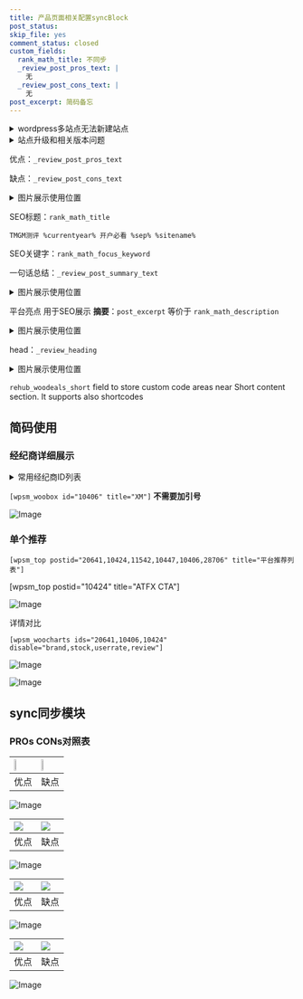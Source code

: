 ```yaml
---
title: 产品页面相关配置syncBlock
post_status: 
skip_file: yes
comment_status: closed
custom_fields:
  rank_math_title: 不同步
  _review_post_pros_text: |
    无
  _review_post_cons_text: |
    无
post_excerpt: 简码备忘
---
```

<details><summary>wordpress多站点无法新建站点</summary>

<li>和报错需要清理cookies一样的原因</li>
<li>wp-config.php里面<code>define( 'SUBDOMAIN_INSTALL', false );//子域名安装</code></li>
<li>新建子站点是用<code>define( 'SUBDOMAIN_INSTALL', true);//子域名安装</code> 完成以后，改成<code>false</code></li>
</details>

<details><summary>站点升级和相关版本问题</summary>

<p>wordpress：5.9.9
woocommerce：7.5.1
出现问题的地方：主题选项里面>><strong>Product layout >>compact style</strong></p>
<p>如何出现没有用过的字段 导致无法保存。先导出配置 然后进行修改，后面再次恢复即可。</p>
<p>出现部分字段无法显示时，需要返回默认布局后，对产品进行保存就好了。</p>
<p></p>
</details>

优点：`_review_post_pros_text`

缺点：`_review_post_cons_text`

<details><summary>图片展示使用位置</summary>

<img src="https://prod-files-secure.s3.us-west-2.amazonaws.com/39ed1227-6d7d-4570-be36-9ccd4a2c4241/f51d3d83-55d4-4bdf-9604-f37ec77ab556/Untitled.png?X-Amz-Algorithm=AWS4-HMAC-SHA256&X-Amz-Content-Sha256=UNSIGNED-PAYLOAD&X-Amz-Credential=ASIAZI2LB466VIJ33SC6%2F20250413%2Fus-west-2%2Fs3%2Faws4_request&X-Amz-Date=20250413T105520Z&X-Amz-Expires=3600&X-Amz-Security-Token=IQoJb3JpZ2luX2VjEHMaCXVzLXdlc3QtMiJGMEQCIAVVY98rPIC8kr3owiCo05FQ8qz9eNTskwtH9B1b%2FIJXAiB63JN7thEVfuvmBzrVWzAASIrCg8DjO7u4Sh3JaUqpuSqIBAjs%2F%2F%2F%2F%2F%2F%2F%2F%2F%2F8BEAAaDDYzNzQyMzE4MzgwNSIMVnwYeIkoOeXKLYAHKtwDnYaPWCHo6Ts6mAUHXekc3jkyatrk4EeHMwdv75gUGZRgJaQXiocw0roU02a7wRJ%2BAy%2B0GdDZ2n0itxMbc3mzwIjvTqZlx%2Bl2B8IPbCDsRkaDt5F%2BtI%2Fdgz9lfO7fS65WSi272RB4gTyExSNbx5wdobuJX9u3nwXk8Z9cyn%2FYyTfoaOn69rgO%2B%2FlSfBSBpN%2FxJc2%2BKYv8cy8iB0PuDzU9QuL7LAyQ24p6hvOwaArGMQVnEQBg3zJOWoGtWwAyvnWYU60zDwWT84f%2FsYaD8cJKcbMdRfG1j3ifZz6nWPewhybi0kuD5%2BNB2kxRywNgRZTBzVWWXn%2BD4QpreS8eCyNtLxWUdMr4aEySmCXnfGF6%2FtAR%2BFMQuYx1lKnqXuwCEgAHMyU9DA0Bsl30RYi3Xge5bCD2syt5LrA0CIi6QDb18dlf2h9%2Fw%2BF%2FzqM6xlmkYdsHCzyW%2FoOtSIHLqe1RuSnbwMZ8u4YT6TOgkonpCFK2ODAWFeiG7MQWCxU3slYWqtexEGxsOBNSELZah3I1CocaJ2qdq0tfciltA5UJHlMZgmbQWPaqevghaxbRkDqIbFJQuPtJ7qTsyu6f0IkRtoUcIzfHwqED2zkI5Hv9GQeNYkgw7F4ev2VIPKPaSIMwnaLuvwY6pgFO%2BJnlVmna4uL%2BxDvXAvafu1AY6CCWBWbemkHtK1%2BSpkaegsKgPk7zDEeV9fj6AeTf6Z7uhzRwr2RoeuXYRASXaBChsr6EB%2B3U2xafcWK%2Bcgml%2Fan%2BbNR5AiFQMLCqxe3V%2FI1EQUX2HSwzlgDlJR8vfoQv86bLkmlYM8BCuCMkAtUxjdM2bdhETJqu76jhmtywWF9A0BBD%2BdXjf6PHN8a616eDiIUr&X-Amz-Signature=1786413eadc9d3ca24cf401e1c95880326ea46b2cdb49a9988d2b1d8bacde8f1&X-Amz-SignedHeaders=host&x-id=GetObject" alt="Image">
</details>

SEO标题：`rank_math_title`

`TMGM测评 %currentyear% 开户必看 %sep% %sitename%`

SEO关键字：`rank_math_focus_keyword`

一句话总结：`_review_post_summary_text`

<details><summary>图片展示使用位置</summary>

<img src="https://prod-files-secure.s3.us-west-2.amazonaws.com/39ed1227-6d7d-4570-be36-9ccd4a2c4241/4b96a922-296c-4f4e-8630-d1c870cbce01/Untitled.png?X-Amz-Algorithm=AWS4-HMAC-SHA256&X-Amz-Content-Sha256=UNSIGNED-PAYLOAD&X-Amz-Credential=ASIAZI2LB466T7HOYIIF%2F20250413%2Fus-west-2%2Fs3%2Faws4_request&X-Amz-Date=20250413T105521Z&X-Amz-Expires=3600&X-Amz-Security-Token=IQoJb3JpZ2luX2VjEHMaCXVzLXdlc3QtMiJIMEYCIQD5Msm97hHRIvi1EE0nqVvAKZ2kLn4gbMV65No661PffwIhAJ7vSrttG7njV6ZA%2BKN8T6%2B5lJI3zNX7w1cmC4nmnykrKogECOv%2F%2F%2F%2F%2F%2F%2F%2F%2F%2FwEQABoMNjM3NDIzMTgzODA1IgyGmM8Az%2FA%2BSfQR3Iwq3APSUvhVRhstksBjqrpbb6Bio3tMTlmG6DF%2B1D57Fp7acAsoKbeAqALmU%2FblKnUCyFSB29pxLsPPvuELhpNkxowPtcyzELgH4scgxt3QLYRLaQMpFfQyIyplR%2FbFxNjnYek2Xn06F00fw9cqnfUPMzzMHylk4UhGMdz77Ox3ezGb%2BN7SE8tT%2BJ%2B8vnj8mOcFhiwCzTENqiqJLrjWp5k6HQrAtR4Il90S4%2BE3hUm%2BaMnecyKEnp8InCZCcmUHz7YT%2B5Kr%2Fw0O6Nhzlkm%2FpkBHhCgWHbc%2BDsiJA9Im1xRP7ZixoqzPqNccb3STFzGbKTHQaHiXI2bYimfdbpXXBZLTO3eXU9w3PYFvaJyiSP%2BokHK5j8S0GfQKwKs7oMlwpu9n2T%2F9zlD2QEy%2F5UB4rC%2BmlRgKNqypLol4P9TF0QOmZE4i9TBToxz9cFBCDm12amtl%2BphsTdvMUMkP8X9bbh35ZvEY4gvmqjj5knNHZmeE%2FRdfMhFFKeEFX1a%2FzKlvcFRMt6zSLhSOliS6GDYCJh0UFzxdfdofxljyN%2F%2B2m9MstDqDZJUcDE10k766bSPM5YcRt1F1Nn7aplroJAf394wHkik1wqvGrFfeACPtvm6fXJ%2Ftyv7jNv2mvc91n4qGdDD%2Foe6%2FBjqkAZ3VfLpPYrXcJ%2Buo1rDVkncXjXsF55jFtX83gH3sMvoUXnDsw7urz4C6Y54HeyS9txNruAaCtpS4zxtg9%2BCCvSFn0YxIhy7hAdSiueyg%2B%2BCzgnYJtFAkaebkBA1QJUe%2BczG4rjghnRcqUS9PN9EzsP5eIHXydr6l4tbSdqkcXoEzuN5XbpSNaP5L5qDPOWpXxGapnVgwv1FpiJPYb2uWM1hF2BvQ&X-Amz-Signature=f26b710401dfc65511efa9d0cd6de96fedb392d1456fcadb17a4edfca8a3dc50&X-Amz-SignedHeaders=host&x-id=GetObject" alt="Image">
</details>

平台亮点 用于SEO展示 **摘要**：`post_excerpt`  等价于 `rank_math_description`

<details><summary>图片展示使用位置</summary>

<img src="https://prod-files-secure.s3.us-west-2.amazonaws.com/39ed1227-6d7d-4570-be36-9ccd4a2c4241/1ee11f63-b60a-4dfe-a7a7-d58ff23b5d88/Untitled.png?X-Amz-Algorithm=AWS4-HMAC-SHA256&X-Amz-Content-Sha256=UNSIGNED-PAYLOAD&X-Amz-Credential=ASIAZI2LB466UFHY5UEU%2F20250413%2Fus-west-2%2Fs3%2Faws4_request&X-Amz-Date=20250413T105522Z&X-Amz-Expires=3600&X-Amz-Security-Token=IQoJb3JpZ2luX2VjEHMaCXVzLXdlc3QtMiJHMEUCIEA2RajJHXqS4HfPy6GTiSXjOASNHCAgkz0JYATZbUWdAiEAjDADNkfmo1Vm62xHYO2lh1UiOUgbiRpnQj8pipsPd7gqiAQI7P%2F%2F%2F%2F%2F%2F%2F%2F%2F%2FARAAGgw2Mzc0MjMxODM4MDUiDANix1Iszjh%2BXqyi%2FSrcA%2FcoYtwwXzSXtaw%2FjucWKpXjPACr3ruKfIhG3C2LRnoQPa19UUeWhZYgKp4wZIFtUm5yAk0WF1PO%2FQs1nC0rGqtwqy4ymSibp4XWMUspou4%2FohQKBPbvbbxEqBtFolV1HXhbLHbau3MLkBc0D5iRGAS%2BhkxXav9NMQ46I5eFYGp5FctYdwtSYt%2B4Kfd5rBvyY3RAmn8gha%2FbsoE1j4ZFbZCZCR31GVpS0yTBLVkadKWXWbv0TGLrBDMEgYU9wyfquSpLu26wdzezcOF%2BzfNuGJQpSwMtaZ4Ubhsb848aKEYzrWgNp2rQNcy7qvyIDFKG0XJ7kiw8LzC%2FtveUsVQWGFyMWigmUM3z7Wu1DZVExojznCAtIg%2FnOMQsZufTnBjAn31Ros14AfEj8YSuWyvjggq7FgNkbGEZEAOGODfC0zByAdpvn5%2Bhj2sHrcT0cQMX2sDidj7zXQDOirOijKVb%2FHY0Nkrct4pfzCcaKw%2FSikdTaobtjmiiTwlN0bpdevhL7sZzoTqlSRIh7sH%2FxtTHAiQyDLapozjoCBkiEn1MWzmQ6APuCLt2js5h9iXDY7VjVtKzIkWZLHq3fGETVpu3bXcTTKD5VK9aBU%2BLNM1oDcPm7et8UZYd%2FiWhH%2BLKMIKi7r8GOqUBWli%2Fgkc%2FnNqImdXUxL7jOhKaSyXMd82fnsiqsvNINyvmyvxPZJoz0%2FpZvgVvwwMTxj0VYzVDpdT4NxqOszv4oG7TgKQ2UR1S6ZZqGyK44e2tyH%2BeYLD0sAW584iDz4h6glJ8hsDXcmmn49yVbXxyVF0q2LiuFVX83nshW8Rthtzr%2BIEczV4lfGAYLncClh2J3lotirIwiF7lf2TzSGxEDJoLE1p1&X-Amz-Signature=4fab0c4b1773a4358d6aacafc2980b7d5b343fdcc200c757dfb1403359f2d8b1&X-Amz-SignedHeaders=host&x-id=GetObject" alt="Image">
<img src="https://prod-files-secure.s3.us-west-2.amazonaws.com/39ed1227-6d7d-4570-be36-9ccd4a2c4241/ad4118b5-78d8-4fbe-801e-3b29b5d99c01/Untitled.png?X-Amz-Algorithm=AWS4-HMAC-SHA256&X-Amz-Content-Sha256=UNSIGNED-PAYLOAD&X-Amz-Credential=ASIAZI2LB466UFHY5UEU%2F20250413%2Fus-west-2%2Fs3%2Faws4_request&X-Amz-Date=20250413T105522Z&X-Amz-Expires=3600&X-Amz-Security-Token=IQoJb3JpZ2luX2VjEHMaCXVzLXdlc3QtMiJHMEUCIEA2RajJHXqS4HfPy6GTiSXjOASNHCAgkz0JYATZbUWdAiEAjDADNkfmo1Vm62xHYO2lh1UiOUgbiRpnQj8pipsPd7gqiAQI7P%2F%2F%2F%2F%2F%2F%2F%2F%2F%2FARAAGgw2Mzc0MjMxODM4MDUiDANix1Iszjh%2BXqyi%2FSrcA%2FcoYtwwXzSXtaw%2FjucWKpXjPACr3ruKfIhG3C2LRnoQPa19UUeWhZYgKp4wZIFtUm5yAk0WF1PO%2FQs1nC0rGqtwqy4ymSibp4XWMUspou4%2FohQKBPbvbbxEqBtFolV1HXhbLHbau3MLkBc0D5iRGAS%2BhkxXav9NMQ46I5eFYGp5FctYdwtSYt%2B4Kfd5rBvyY3RAmn8gha%2FbsoE1j4ZFbZCZCR31GVpS0yTBLVkadKWXWbv0TGLrBDMEgYU9wyfquSpLu26wdzezcOF%2BzfNuGJQpSwMtaZ4Ubhsb848aKEYzrWgNp2rQNcy7qvyIDFKG0XJ7kiw8LzC%2FtveUsVQWGFyMWigmUM3z7Wu1DZVExojznCAtIg%2FnOMQsZufTnBjAn31Ros14AfEj8YSuWyvjggq7FgNkbGEZEAOGODfC0zByAdpvn5%2Bhj2sHrcT0cQMX2sDidj7zXQDOirOijKVb%2FHY0Nkrct4pfzCcaKw%2FSikdTaobtjmiiTwlN0bpdevhL7sZzoTqlSRIh7sH%2FxtTHAiQyDLapozjoCBkiEn1MWzmQ6APuCLt2js5h9iXDY7VjVtKzIkWZLHq3fGETVpu3bXcTTKD5VK9aBU%2BLNM1oDcPm7et8UZYd%2FiWhH%2BLKMIKi7r8GOqUBWli%2Fgkc%2FnNqImdXUxL7jOhKaSyXMd82fnsiqsvNINyvmyvxPZJoz0%2FpZvgVvwwMTxj0VYzVDpdT4NxqOszv4oG7TgKQ2UR1S6ZZqGyK44e2tyH%2BeYLD0sAW584iDz4h6glJ8hsDXcmmn49yVbXxyVF0q2LiuFVX83nshW8Rthtzr%2BIEczV4lfGAYLncClh2J3lotirIwiF7lf2TzSGxEDJoLE1p1&X-Amz-Signature=5a21ab09282576adfb131d27326e812b2c2d30db48e3e2d7474062e38d56b113&X-Amz-SignedHeaders=host&x-id=GetObject" alt="Image">
<img src="https://prod-files-secure.s3.us-west-2.amazonaws.com/39ed1227-6d7d-4570-be36-9ccd4a2c4241/a38cf7c9-a79c-4b64-9e94-13589fe0758b/Untitled.png?X-Amz-Algorithm=AWS4-HMAC-SHA256&X-Amz-Content-Sha256=UNSIGNED-PAYLOAD&X-Amz-Credential=ASIAZI2LB466UFHY5UEU%2F20250413%2Fus-west-2%2Fs3%2Faws4_request&X-Amz-Date=20250413T105522Z&X-Amz-Expires=3600&X-Amz-Security-Token=IQoJb3JpZ2luX2VjEHMaCXVzLXdlc3QtMiJHMEUCIEA2RajJHXqS4HfPy6GTiSXjOASNHCAgkz0JYATZbUWdAiEAjDADNkfmo1Vm62xHYO2lh1UiOUgbiRpnQj8pipsPd7gqiAQI7P%2F%2F%2F%2F%2F%2F%2F%2F%2F%2FARAAGgw2Mzc0MjMxODM4MDUiDANix1Iszjh%2BXqyi%2FSrcA%2FcoYtwwXzSXtaw%2FjucWKpXjPACr3ruKfIhG3C2LRnoQPa19UUeWhZYgKp4wZIFtUm5yAk0WF1PO%2FQs1nC0rGqtwqy4ymSibp4XWMUspou4%2FohQKBPbvbbxEqBtFolV1HXhbLHbau3MLkBc0D5iRGAS%2BhkxXav9NMQ46I5eFYGp5FctYdwtSYt%2B4Kfd5rBvyY3RAmn8gha%2FbsoE1j4ZFbZCZCR31GVpS0yTBLVkadKWXWbv0TGLrBDMEgYU9wyfquSpLu26wdzezcOF%2BzfNuGJQpSwMtaZ4Ubhsb848aKEYzrWgNp2rQNcy7qvyIDFKG0XJ7kiw8LzC%2FtveUsVQWGFyMWigmUM3z7Wu1DZVExojznCAtIg%2FnOMQsZufTnBjAn31Ros14AfEj8YSuWyvjggq7FgNkbGEZEAOGODfC0zByAdpvn5%2Bhj2sHrcT0cQMX2sDidj7zXQDOirOijKVb%2FHY0Nkrct4pfzCcaKw%2FSikdTaobtjmiiTwlN0bpdevhL7sZzoTqlSRIh7sH%2FxtTHAiQyDLapozjoCBkiEn1MWzmQ6APuCLt2js5h9iXDY7VjVtKzIkWZLHq3fGETVpu3bXcTTKD5VK9aBU%2BLNM1oDcPm7et8UZYd%2FiWhH%2BLKMIKi7r8GOqUBWli%2Fgkc%2FnNqImdXUxL7jOhKaSyXMd82fnsiqsvNINyvmyvxPZJoz0%2FpZvgVvwwMTxj0VYzVDpdT4NxqOszv4oG7TgKQ2UR1S6ZZqGyK44e2tyH%2BeYLD0sAW584iDz4h6glJ8hsDXcmmn49yVbXxyVF0q2LiuFVX83nshW8Rthtzr%2BIEczV4lfGAYLncClh2J3lotirIwiF7lf2TzSGxEDJoLE1p1&X-Amz-Signature=8888d5b67d6df609372a360e2fd181fa2111df57848eb7626488227cae8dacc1&X-Amz-SignedHeaders=host&x-id=GetObject" alt="Image">
<img src="https://prod-files-secure.s3.us-west-2.amazonaws.com/39ed1227-6d7d-4570-be36-9ccd4a2c4241/7da6fc1e-d2ac-42ae-8c75-cb5749aa18f6/Untitled.png?X-Amz-Algorithm=AWS4-HMAC-SHA256&X-Amz-Content-Sha256=UNSIGNED-PAYLOAD&X-Amz-Credential=ASIAZI2LB466UFHY5UEU%2F20250413%2Fus-west-2%2Fs3%2Faws4_request&X-Amz-Date=20250413T105522Z&X-Amz-Expires=3600&X-Amz-Security-Token=IQoJb3JpZ2luX2VjEHMaCXVzLXdlc3QtMiJHMEUCIEA2RajJHXqS4HfPy6GTiSXjOASNHCAgkz0JYATZbUWdAiEAjDADNkfmo1Vm62xHYO2lh1UiOUgbiRpnQj8pipsPd7gqiAQI7P%2F%2F%2F%2F%2F%2F%2F%2F%2F%2FARAAGgw2Mzc0MjMxODM4MDUiDANix1Iszjh%2BXqyi%2FSrcA%2FcoYtwwXzSXtaw%2FjucWKpXjPACr3ruKfIhG3C2LRnoQPa19UUeWhZYgKp4wZIFtUm5yAk0WF1PO%2FQs1nC0rGqtwqy4ymSibp4XWMUspou4%2FohQKBPbvbbxEqBtFolV1HXhbLHbau3MLkBc0D5iRGAS%2BhkxXav9NMQ46I5eFYGp5FctYdwtSYt%2B4Kfd5rBvyY3RAmn8gha%2FbsoE1j4ZFbZCZCR31GVpS0yTBLVkadKWXWbv0TGLrBDMEgYU9wyfquSpLu26wdzezcOF%2BzfNuGJQpSwMtaZ4Ubhsb848aKEYzrWgNp2rQNcy7qvyIDFKG0XJ7kiw8LzC%2FtveUsVQWGFyMWigmUM3z7Wu1DZVExojznCAtIg%2FnOMQsZufTnBjAn31Ros14AfEj8YSuWyvjggq7FgNkbGEZEAOGODfC0zByAdpvn5%2Bhj2sHrcT0cQMX2sDidj7zXQDOirOijKVb%2FHY0Nkrct4pfzCcaKw%2FSikdTaobtjmiiTwlN0bpdevhL7sZzoTqlSRIh7sH%2FxtTHAiQyDLapozjoCBkiEn1MWzmQ6APuCLt2js5h9iXDY7VjVtKzIkWZLHq3fGETVpu3bXcTTKD5VK9aBU%2BLNM1oDcPm7et8UZYd%2FiWhH%2BLKMIKi7r8GOqUBWli%2Fgkc%2FnNqImdXUxL7jOhKaSyXMd82fnsiqsvNINyvmyvxPZJoz0%2FpZvgVvwwMTxj0VYzVDpdT4NxqOszv4oG7TgKQ2UR1S6ZZqGyK44e2tyH%2BeYLD0sAW584iDz4h6glJ8hsDXcmmn49yVbXxyVF0q2LiuFVX83nshW8Rthtzr%2BIEczV4lfGAYLncClh2J3lotirIwiF7lf2TzSGxEDJoLE1p1&X-Amz-Signature=79866809fc7775b6d066b7ff60df527babc2cc33e373dc72e1f4b77c8d484dcb&X-Amz-SignedHeaders=host&x-id=GetObject" alt="Image">
<img src="https://prod-files-secure.s3.us-west-2.amazonaws.com/39ed1227-6d7d-4570-be36-9ccd4a2c4241/7e97f40a-eaee-47f5-b2f9-475f96808fa7/Untitled.png?X-Amz-Algorithm=AWS4-HMAC-SHA256&X-Amz-Content-Sha256=UNSIGNED-PAYLOAD&X-Amz-Credential=ASIAZI2LB466UFHY5UEU%2F20250413%2Fus-west-2%2Fs3%2Faws4_request&X-Amz-Date=20250413T105522Z&X-Amz-Expires=3600&X-Amz-Security-Token=IQoJb3JpZ2luX2VjEHMaCXVzLXdlc3QtMiJHMEUCIEA2RajJHXqS4HfPy6GTiSXjOASNHCAgkz0JYATZbUWdAiEAjDADNkfmo1Vm62xHYO2lh1UiOUgbiRpnQj8pipsPd7gqiAQI7P%2F%2F%2F%2F%2F%2F%2F%2F%2F%2FARAAGgw2Mzc0MjMxODM4MDUiDANix1Iszjh%2BXqyi%2FSrcA%2FcoYtwwXzSXtaw%2FjucWKpXjPACr3ruKfIhG3C2LRnoQPa19UUeWhZYgKp4wZIFtUm5yAk0WF1PO%2FQs1nC0rGqtwqy4ymSibp4XWMUspou4%2FohQKBPbvbbxEqBtFolV1HXhbLHbau3MLkBc0D5iRGAS%2BhkxXav9NMQ46I5eFYGp5FctYdwtSYt%2B4Kfd5rBvyY3RAmn8gha%2FbsoE1j4ZFbZCZCR31GVpS0yTBLVkadKWXWbv0TGLrBDMEgYU9wyfquSpLu26wdzezcOF%2BzfNuGJQpSwMtaZ4Ubhsb848aKEYzrWgNp2rQNcy7qvyIDFKG0XJ7kiw8LzC%2FtveUsVQWGFyMWigmUM3z7Wu1DZVExojznCAtIg%2FnOMQsZufTnBjAn31Ros14AfEj8YSuWyvjggq7FgNkbGEZEAOGODfC0zByAdpvn5%2Bhj2sHrcT0cQMX2sDidj7zXQDOirOijKVb%2FHY0Nkrct4pfzCcaKw%2FSikdTaobtjmiiTwlN0bpdevhL7sZzoTqlSRIh7sH%2FxtTHAiQyDLapozjoCBkiEn1MWzmQ6APuCLt2js5h9iXDY7VjVtKzIkWZLHq3fGETVpu3bXcTTKD5VK9aBU%2BLNM1oDcPm7et8UZYd%2FiWhH%2BLKMIKi7r8GOqUBWli%2Fgkc%2FnNqImdXUxL7jOhKaSyXMd82fnsiqsvNINyvmyvxPZJoz0%2FpZvgVvwwMTxj0VYzVDpdT4NxqOszv4oG7TgKQ2UR1S6ZZqGyK44e2tyH%2BeYLD0sAW584iDz4h6glJ8hsDXcmmn49yVbXxyVF0q2LiuFVX83nshW8Rthtzr%2BIEczV4lfGAYLncClh2J3lotirIwiF7lf2TzSGxEDJoLE1p1&X-Amz-Signature=002339af3ce7f344bb2488b7bd394448ed451311ddbdf696b91d617b4fa28134&X-Amz-SignedHeaders=host&x-id=GetObject" alt="Image">
</details>

head：`_review_heading`

<details><summary>图片展示使用位置</summary>

<img src="https://prod-files-secure.s3.us-west-2.amazonaws.com/39ed1227-6d7d-4570-be36-9ccd4a2c4241/3a4650ad-9887-415c-889a-edd51fa54f27/Untitled.png?X-Amz-Algorithm=AWS4-HMAC-SHA256&X-Amz-Content-Sha256=UNSIGNED-PAYLOAD&X-Amz-Credential=ASIAZI2LB46622YZLAEE%2F20250413%2Fus-west-2%2Fs3%2Faws4_request&X-Amz-Date=20250413T105524Z&X-Amz-Expires=3600&X-Amz-Security-Token=IQoJb3JpZ2luX2VjEHMaCXVzLXdlc3QtMiJIMEYCIQCvOqpCerFAKBefoiWfC1CBgc05q0E9avLtYd%2FIwRV%2FnAIhAOobLFFoaFcqM4%2FU%2BHv2bRWATfohgyy%2FK3y7e9fNgQniKogECOz%2F%2F%2F%2F%2F%2F%2F%2F%2F%2FwEQABoMNjM3NDIzMTgzODA1IgyBmBhpbIIGG%2Bdney8q3APUjbgKwFytiRdJDDO1mBqFP7i8%2BN27XF6Rorxdg%2BIbUcrqh%2BGlSvI9CmGiObzgtQfIwOn1PWr2DKmAGe9rnRtIESY2u3mUQzJGVdMSwJNGylITrGhgBMztB0Vt5LeBz9Y2YUw%2FIKeYISQtzYZyfnGlz4S%2F6MAGqQbOi7QWk%2B93skyuB3uDgnGkj2BRDAayMkGNtm1XY768vtYBonL2VJDwfk11f%2FLyBb4CYwHj0IRUZSc5BPh5Dq%2Bb3wIg9%2B0sLVHHSBESFwaGhhumlxbHS5du4uwh11OA8AJWd7hJzhoEeaWrs0txmyxNShVupMKRqTC48nyQSHf20QTkONDvQ%2FE%2BTs12HYl6JISZSG%2By2cjNjD9O3eG9lwngVUPrYoCyy3YiYo5bWC7QMawbGcXBSURmWcHPQHD5rKqfiql7NNGhqCD3Zpqx2iw30w7S25m2qk966Gp6scn7MWwfdQrmx0hvSE4dzNJjC%2BmzMKMRAkHGZvAZezA9%2BA%2BuUU6wRAYxT4pCu7TXAthVnWbhfSvVwzCwN5mTo4sPbLRW7INfdDNm5hEsKmfrtqhdh%2F56nPCU3x%2FqhZCo%2FBBgcLMyTELIdNCyj3LxGPPwqymF8sImHlVpU58W385vdj3TghrMfTD%2Foe6%2FBjqkAb0UxwGnRB2zXh29rmFDlplfmNedsL1kqK9wcEXTkpFf9zJbLIa03lHz9TIGmw5DoeBohGOuxb5Ll%2FrFo88%2B%2FdkWu3sKyYl%2FSS%2B9nzfwsq7TfD6ClaeDM8aNSPy8BYt4TZcXAXyqdXZXIFZL7fZj%2FJBm%2F7untAJ8NY%2FRxnH%2FFaiBjmOHXIe3xliH2O6gaKSsj29tOOqq0w0O%2F%2FcEIoR76hGbJS8E&X-Amz-Signature=3b8c03c8e6574886f6c8fa9543c9ed8c4e7d23a14ec32e9f8fa6cfb9fa9b579e&X-Amz-SignedHeaders=host&x-id=GetObject" alt="Image">
</details>

`rehub_woodeals_short`	field to store custom code areas near Short content section. It supports also shortcodes



## 简码使用

### 经纪商详细展示

<details><summary>常用经纪商ID列表</summary>

<pre><code class="php">嘉盛 ===> 20641  [wpsm_woobox id="20641" title="嘉盛"]
易信easymarkets ===> 11542  [wpsm_woobox id="11542" title="易信easymarkets"]
ATFX外汇 ===> 10424  [wpsm_woobox id="10424" title="ATFX"]
XM ===> 10406  [wpsm_woobox id="10406" title="XM"]
TMGM ===> 29622  [wpsm_woobox id="29622" title="TMGM"]
HYCM ===> 10447  [wpsm_woobox id="10447" title="HYCM"]
fpmarkets澳福外汇 ===> 20639  [wpsm_woobox id="20639" title="fpmarkets澳福外汇"]</code></pre>
</details>

`[wpsm_woobox id="10406" title="XM"]` **不需要加引号**

![Image](https://prod-files-secure.s3.us-west-2.amazonaws.com/39ed1227-6d7d-4570-be36-9ccd4a2c4241/4f898f9d-0fa7-4e43-acd3-ac6bc7be575a/Untitled.png?X-Amz-Algorithm=AWS4-HMAC-SHA256&X-Amz-Content-Sha256=UNSIGNED-PAYLOAD&X-Amz-Credential=ASIAZI2LB466QDEAGPTI%2F20250413%2Fus-west-2%2Fs3%2Faws4_request&X-Amz-Date=20250413T105519Z&X-Amz-Expires=3600&X-Amz-Security-Token=IQoJb3JpZ2luX2VjEHMaCXVzLXdlc3QtMiJGMEQCIH4SQnxJyC4tidmE0bUZx2RQBWBb1uenzBWncmVg4DSVAiAxnvhQJV7kNcrM1tmeC92Ci1Q%2B89jBnJH9YlHhgFS%2F%2FiqIBAjs%2F%2F%2F%2F%2F%2F%2F%2F%2F%2F8BEAAaDDYzNzQyMzE4MzgwNSIM5qNeRKNHZMzkIWlvKtwDdRXzEUEt8rmOqvuxcz5nBRGoKZC7Sj8hKS230tXHXheTSP84ICVdRex4DAjNRtdaeyFaqCsu8mUJn22vFbEGsTXSc%2Bs7f73NUPSBsGfMnJg1hJBSCeU5Ec1OEpy8FSTipj3edOfzcawxYtrcfijcg4trCBrNgxHrP%2BkiIa%2BTb8xy3Nb4DdIxBYPgJjlGtHnuXD8oUk1QPopZby%2FX5F%2Bf%2FLt1yKV6nM1xxLH1yB2r9hHVdEmoFfTMX8YamLLwPgZ%2FJRS%2FxAgs49DAewF3T6ecASFwpHxr0A2Y5FfWPCVHP%2BSLbidfGkUqerPAa3BQXTC760e2MfHY88uUzwbcPugJMBCNxQb54zKNdno7YuvzDgB%2FJSuZI8ye11EcdqEJ0yflSblTIXcYZ%2BvSGD%2BlBCNFmxKiu%2BfT%2FnSpW62jL5%2BA4iRnXigmPHfaDFIVHqJ4CjROStR91Q%2Bu%2BE28FlfOMvhBcur7ghTOM0WiAvp%2FXPd%2B1fJ%2BVjA%2FKsm2EpgGsCtGNM29XLeOsWU5KaeoFiEmQXl%2FuvYhjxw%2BhTv0K%2F05H9jsYSq2w2ivdVlyzxXMc2CbuIx9ZrWh3zrzV3SJo8Fyr%2FtssjFX3s3T0ZAhQsDttc39SswVn058h7zSU819n6cw5KHuvwY6pgEWqhEs03zAg%2FNIQUBqHbgUzveGvpm09rh0S2f03%2Bdmks694qWBYBPenBjJ%2FT9D%2Fdu8SqdOqfUDUvYLKDqR%2FK19rQ9gV3E0RelIP%2BaRiLU4arZh%2F6ECYoTkalQREQ8VbND%2FdTWYIDYqvTa2KdJFluyg0dn5Q3mm4x4LTrPXtpuZakYTPV04vKyZEFUQs0GvYgQrWgzfX%2FeGcSh4gU3r7ETyRAT3AIzg&X-Amz-Signature=9f689bb66907e18ce056b4a4f6fd94594d1545e0c5686614e5113d149b980452&X-Amz-SignedHeaders=host&x-id=GetObject)

### 单个推荐
`[wpsm_top postid="20641,10424,11542,10447,10406,28706" title="平台推荐列表"]`

[wpsm_top postid="10424" title="ATFX CTA"]

![Image](https://prod-files-secure.s3.us-west-2.amazonaws.com/39ed1227-6d7d-4570-be36-9ccd4a2c4241/5ac620dc-51a8-48b6-b55d-91f47299193c/Untitled.png?X-Amz-Algorithm=AWS4-HMAC-SHA256&X-Amz-Content-Sha256=UNSIGNED-PAYLOAD&X-Amz-Credential=ASIAZI2LB466QDEAGPTI%2F20250413%2Fus-west-2%2Fs3%2Faws4_request&X-Amz-Date=20250413T105519Z&X-Amz-Expires=3600&X-Amz-Security-Token=IQoJb3JpZ2luX2VjEHMaCXVzLXdlc3QtMiJGMEQCIH4SQnxJyC4tidmE0bUZx2RQBWBb1uenzBWncmVg4DSVAiAxnvhQJV7kNcrM1tmeC92Ci1Q%2B89jBnJH9YlHhgFS%2F%2FiqIBAjs%2F%2F%2F%2F%2F%2F%2F%2F%2F%2F8BEAAaDDYzNzQyMzE4MzgwNSIM5qNeRKNHZMzkIWlvKtwDdRXzEUEt8rmOqvuxcz5nBRGoKZC7Sj8hKS230tXHXheTSP84ICVdRex4DAjNRtdaeyFaqCsu8mUJn22vFbEGsTXSc%2Bs7f73NUPSBsGfMnJg1hJBSCeU5Ec1OEpy8FSTipj3edOfzcawxYtrcfijcg4trCBrNgxHrP%2BkiIa%2BTb8xy3Nb4DdIxBYPgJjlGtHnuXD8oUk1QPopZby%2FX5F%2Bf%2FLt1yKV6nM1xxLH1yB2r9hHVdEmoFfTMX8YamLLwPgZ%2FJRS%2FxAgs49DAewF3T6ecASFwpHxr0A2Y5FfWPCVHP%2BSLbidfGkUqerPAa3BQXTC760e2MfHY88uUzwbcPugJMBCNxQb54zKNdno7YuvzDgB%2FJSuZI8ye11EcdqEJ0yflSblTIXcYZ%2BvSGD%2BlBCNFmxKiu%2BfT%2FnSpW62jL5%2BA4iRnXigmPHfaDFIVHqJ4CjROStR91Q%2Bu%2BE28FlfOMvhBcur7ghTOM0WiAvp%2FXPd%2B1fJ%2BVjA%2FKsm2EpgGsCtGNM29XLeOsWU5KaeoFiEmQXl%2FuvYhjxw%2BhTv0K%2F05H9jsYSq2w2ivdVlyzxXMc2CbuIx9ZrWh3zrzV3SJo8Fyr%2FtssjFX3s3T0ZAhQsDttc39SswVn058h7zSU819n6cw5KHuvwY6pgEWqhEs03zAg%2FNIQUBqHbgUzveGvpm09rh0S2f03%2Bdmks694qWBYBPenBjJ%2FT9D%2Fdu8SqdOqfUDUvYLKDqR%2FK19rQ9gV3E0RelIP%2BaRiLU4arZh%2F6ECYoTkalQREQ8VbND%2FdTWYIDYqvTa2KdJFluyg0dn5Q3mm4x4LTrPXtpuZakYTPV04vKyZEFUQs0GvYgQrWgzfX%2FeGcSh4gU3r7ETyRAT3AIzg&X-Amz-Signature=b86eaa775a953c5dff4481101aafba885125acc34fcedf442b48291eb971d328&X-Amz-SignedHeaders=host&x-id=GetObject)

详情对比

`[wpsm_woocharts ids="20641,10406,10424" disable="brand,stock,userrate,review"]`

![Image](https://prod-files-secure.s3.us-west-2.amazonaws.com/39ed1227-6d7d-4570-be36-9ccd4a2c4241/bf3ba45f-b9f3-4295-8aef-b4a495fd25f4/Untitled.png?X-Amz-Algorithm=AWS4-HMAC-SHA256&X-Amz-Content-Sha256=UNSIGNED-PAYLOAD&X-Amz-Credential=ASIAZI2LB466QDEAGPTI%2F20250413%2Fus-west-2%2Fs3%2Faws4_request&X-Amz-Date=20250413T105519Z&X-Amz-Expires=3600&X-Amz-Security-Token=IQoJb3JpZ2luX2VjEHMaCXVzLXdlc3QtMiJGMEQCIH4SQnxJyC4tidmE0bUZx2RQBWBb1uenzBWncmVg4DSVAiAxnvhQJV7kNcrM1tmeC92Ci1Q%2B89jBnJH9YlHhgFS%2F%2FiqIBAjs%2F%2F%2F%2F%2F%2F%2F%2F%2F%2F8BEAAaDDYzNzQyMzE4MzgwNSIM5qNeRKNHZMzkIWlvKtwDdRXzEUEt8rmOqvuxcz5nBRGoKZC7Sj8hKS230tXHXheTSP84ICVdRex4DAjNRtdaeyFaqCsu8mUJn22vFbEGsTXSc%2Bs7f73NUPSBsGfMnJg1hJBSCeU5Ec1OEpy8FSTipj3edOfzcawxYtrcfijcg4trCBrNgxHrP%2BkiIa%2BTb8xy3Nb4DdIxBYPgJjlGtHnuXD8oUk1QPopZby%2FX5F%2Bf%2FLt1yKV6nM1xxLH1yB2r9hHVdEmoFfTMX8YamLLwPgZ%2FJRS%2FxAgs49DAewF3T6ecASFwpHxr0A2Y5FfWPCVHP%2BSLbidfGkUqerPAa3BQXTC760e2MfHY88uUzwbcPugJMBCNxQb54zKNdno7YuvzDgB%2FJSuZI8ye11EcdqEJ0yflSblTIXcYZ%2BvSGD%2BlBCNFmxKiu%2BfT%2FnSpW62jL5%2BA4iRnXigmPHfaDFIVHqJ4CjROStR91Q%2Bu%2BE28FlfOMvhBcur7ghTOM0WiAvp%2FXPd%2B1fJ%2BVjA%2FKsm2EpgGsCtGNM29XLeOsWU5KaeoFiEmQXl%2FuvYhjxw%2BhTv0K%2F05H9jsYSq2w2ivdVlyzxXMc2CbuIx9ZrWh3zrzV3SJo8Fyr%2FtssjFX3s3T0ZAhQsDttc39SswVn058h7zSU819n6cw5KHuvwY6pgEWqhEs03zAg%2FNIQUBqHbgUzveGvpm09rh0S2f03%2Bdmks694qWBYBPenBjJ%2FT9D%2Fdu8SqdOqfUDUvYLKDqR%2FK19rQ9gV3E0RelIP%2BaRiLU4arZh%2F6ECYoTkalQREQ8VbND%2FdTWYIDYqvTa2KdJFluyg0dn5Q3mm4x4LTrPXtpuZakYTPV04vKyZEFUQs0GvYgQrWgzfX%2FeGcSh4gU3r7ETyRAT3AIzg&X-Amz-Signature=52b525953c35ff9c1f2b58f6cea270e48033dfac89037cfa4540a31e87617747&X-Amz-SignedHeaders=host&x-id=GetObject)

![Image](https://prod-files-secure.s3.us-west-2.amazonaws.com/39ed1227-6d7d-4570-be36-9ccd4a2c4241/30bc56ef-f383-4b48-9768-2ebc9e436ec0/Untitled.png?X-Amz-Algorithm=AWS4-HMAC-SHA256&X-Amz-Content-Sha256=UNSIGNED-PAYLOAD&X-Amz-Credential=ASIAZI2LB466QDEAGPTI%2F20250413%2Fus-west-2%2Fs3%2Faws4_request&X-Amz-Date=20250413T105519Z&X-Amz-Expires=3600&X-Amz-Security-Token=IQoJb3JpZ2luX2VjEHMaCXVzLXdlc3QtMiJGMEQCIH4SQnxJyC4tidmE0bUZx2RQBWBb1uenzBWncmVg4DSVAiAxnvhQJV7kNcrM1tmeC92Ci1Q%2B89jBnJH9YlHhgFS%2F%2FiqIBAjs%2F%2F%2F%2F%2F%2F%2F%2F%2F%2F8BEAAaDDYzNzQyMzE4MzgwNSIM5qNeRKNHZMzkIWlvKtwDdRXzEUEt8rmOqvuxcz5nBRGoKZC7Sj8hKS230tXHXheTSP84ICVdRex4DAjNRtdaeyFaqCsu8mUJn22vFbEGsTXSc%2Bs7f73NUPSBsGfMnJg1hJBSCeU5Ec1OEpy8FSTipj3edOfzcawxYtrcfijcg4trCBrNgxHrP%2BkiIa%2BTb8xy3Nb4DdIxBYPgJjlGtHnuXD8oUk1QPopZby%2FX5F%2Bf%2FLt1yKV6nM1xxLH1yB2r9hHVdEmoFfTMX8YamLLwPgZ%2FJRS%2FxAgs49DAewF3T6ecASFwpHxr0A2Y5FfWPCVHP%2BSLbidfGkUqerPAa3BQXTC760e2MfHY88uUzwbcPugJMBCNxQb54zKNdno7YuvzDgB%2FJSuZI8ye11EcdqEJ0yflSblTIXcYZ%2BvSGD%2BlBCNFmxKiu%2BfT%2FnSpW62jL5%2BA4iRnXigmPHfaDFIVHqJ4CjROStR91Q%2Bu%2BE28FlfOMvhBcur7ghTOM0WiAvp%2FXPd%2B1fJ%2BVjA%2FKsm2EpgGsCtGNM29XLeOsWU5KaeoFiEmQXl%2FuvYhjxw%2BhTv0K%2F05H9jsYSq2w2ivdVlyzxXMc2CbuIx9ZrWh3zrzV3SJo8Fyr%2FtssjFX3s3T0ZAhQsDttc39SswVn058h7zSU819n6cw5KHuvwY6pgEWqhEs03zAg%2FNIQUBqHbgUzveGvpm09rh0S2f03%2Bdmks694qWBYBPenBjJ%2FT9D%2Fdu8SqdOqfUDUvYLKDqR%2FK19rQ9gV3E0RelIP%2BaRiLU4arZh%2F6ECYoTkalQREQ8VbND%2FdTWYIDYqvTa2KdJFluyg0dn5Q3mm4x4LTrPXtpuZakYTPV04vKyZEFUQs0GvYgQrWgzfX%2FeGcSh4gU3r7ETyRAT3AIzg&X-Amz-Signature=67f20393b1a1cabba7c22c1532d8debc8a6c962cca9d97dc8347c6c92c00a9bc&X-Amz-SignedHeaders=host&x-id=GetObject)

## sync同步模块

### PROs CONs对照表

| <img src="https://cdn.ifttt.fun/gh/jarlin8/OSS@main/icons/customize/pros.svg" height="auto" width="37.3%"> | <img src="https://cdn.ifttt.fun/gh/jarlin8/OSS@main/icons/customize/cons.svg" height="auto" width="28.8%"> |
| :--- | :--- |
| 优点 | 缺点 |

![Image](https://prod-files-secure.s3.us-west-2.amazonaws.com/39ed1227-6d7d-4570-be36-9ccd4a2c4241/8742b755-dfb5-4004-9a5f-d6e561664bd8/Untitled.png?X-Amz-Algorithm=AWS4-HMAC-SHA256&X-Amz-Content-Sha256=UNSIGNED-PAYLOAD&X-Amz-Credential=ASIAZI2LB466QDEAGPTI%2F20250413%2Fus-west-2%2Fs3%2Faws4_request&X-Amz-Date=20250413T105519Z&X-Amz-Expires=3600&X-Amz-Security-Token=IQoJb3JpZ2luX2VjEHMaCXVzLXdlc3QtMiJGMEQCIH4SQnxJyC4tidmE0bUZx2RQBWBb1uenzBWncmVg4DSVAiAxnvhQJV7kNcrM1tmeC92Ci1Q%2B89jBnJH9YlHhgFS%2F%2FiqIBAjs%2F%2F%2F%2F%2F%2F%2F%2F%2F%2F8BEAAaDDYzNzQyMzE4MzgwNSIM5qNeRKNHZMzkIWlvKtwDdRXzEUEt8rmOqvuxcz5nBRGoKZC7Sj8hKS230tXHXheTSP84ICVdRex4DAjNRtdaeyFaqCsu8mUJn22vFbEGsTXSc%2Bs7f73NUPSBsGfMnJg1hJBSCeU5Ec1OEpy8FSTipj3edOfzcawxYtrcfijcg4trCBrNgxHrP%2BkiIa%2BTb8xy3Nb4DdIxBYPgJjlGtHnuXD8oUk1QPopZby%2FX5F%2Bf%2FLt1yKV6nM1xxLH1yB2r9hHVdEmoFfTMX8YamLLwPgZ%2FJRS%2FxAgs49DAewF3T6ecASFwpHxr0A2Y5FfWPCVHP%2BSLbidfGkUqerPAa3BQXTC760e2MfHY88uUzwbcPugJMBCNxQb54zKNdno7YuvzDgB%2FJSuZI8ye11EcdqEJ0yflSblTIXcYZ%2BvSGD%2BlBCNFmxKiu%2BfT%2FnSpW62jL5%2BA4iRnXigmPHfaDFIVHqJ4CjROStR91Q%2Bu%2BE28FlfOMvhBcur7ghTOM0WiAvp%2FXPd%2B1fJ%2BVjA%2FKsm2EpgGsCtGNM29XLeOsWU5KaeoFiEmQXl%2FuvYhjxw%2BhTv0K%2F05H9jsYSq2w2ivdVlyzxXMc2CbuIx9ZrWh3zrzV3SJo8Fyr%2FtssjFX3s3T0ZAhQsDttc39SswVn058h7zSU819n6cw5KHuvwY6pgEWqhEs03zAg%2FNIQUBqHbgUzveGvpm09rh0S2f03%2Bdmks694qWBYBPenBjJ%2FT9D%2Fdu8SqdOqfUDUvYLKDqR%2FK19rQ9gV3E0RelIP%2BaRiLU4arZh%2F6ECYoTkalQREQ8VbND%2FdTWYIDYqvTa2KdJFluyg0dn5Q3mm4x4LTrPXtpuZakYTPV04vKyZEFUQs0GvYgQrWgzfX%2FeGcSh4gU3r7ETyRAT3AIzg&X-Amz-Signature=3f72f628698ea1144a5fa4fe6f85dcce865ce620a05a13a0a90e7eec1db4064b&X-Amz-SignedHeaders=host&x-id=GetObject)

| <img src="https://cdn.ifttt.fun/gh/jarlin8/OSS@main/icons/customize/pros1.svg" height="auto"> | <img src="https://cdn.ifttt.fun/gh/jarlin8/OSS@main/icons/customize/cons1.svg" height="auto"> |
| :--- | :--- |
| 优点 | 缺点 |

![Image](https://prod-files-secure.s3.us-west-2.amazonaws.com/39ed1227-6d7d-4570-be36-9ccd4a2c4241/806358f8-c9c4-4e17-bb35-c6c76a5397a5/Untitled.png?X-Amz-Algorithm=AWS4-HMAC-SHA256&X-Amz-Content-Sha256=UNSIGNED-PAYLOAD&X-Amz-Credential=ASIAZI2LB466QDEAGPTI%2F20250413%2Fus-west-2%2Fs3%2Faws4_request&X-Amz-Date=20250413T105519Z&X-Amz-Expires=3600&X-Amz-Security-Token=IQoJb3JpZ2luX2VjEHMaCXVzLXdlc3QtMiJGMEQCIH4SQnxJyC4tidmE0bUZx2RQBWBb1uenzBWncmVg4DSVAiAxnvhQJV7kNcrM1tmeC92Ci1Q%2B89jBnJH9YlHhgFS%2F%2FiqIBAjs%2F%2F%2F%2F%2F%2F%2F%2F%2F%2F8BEAAaDDYzNzQyMzE4MzgwNSIM5qNeRKNHZMzkIWlvKtwDdRXzEUEt8rmOqvuxcz5nBRGoKZC7Sj8hKS230tXHXheTSP84ICVdRex4DAjNRtdaeyFaqCsu8mUJn22vFbEGsTXSc%2Bs7f73NUPSBsGfMnJg1hJBSCeU5Ec1OEpy8FSTipj3edOfzcawxYtrcfijcg4trCBrNgxHrP%2BkiIa%2BTb8xy3Nb4DdIxBYPgJjlGtHnuXD8oUk1QPopZby%2FX5F%2Bf%2FLt1yKV6nM1xxLH1yB2r9hHVdEmoFfTMX8YamLLwPgZ%2FJRS%2FxAgs49DAewF3T6ecASFwpHxr0A2Y5FfWPCVHP%2BSLbidfGkUqerPAa3BQXTC760e2MfHY88uUzwbcPugJMBCNxQb54zKNdno7YuvzDgB%2FJSuZI8ye11EcdqEJ0yflSblTIXcYZ%2BvSGD%2BlBCNFmxKiu%2BfT%2FnSpW62jL5%2BA4iRnXigmPHfaDFIVHqJ4CjROStR91Q%2Bu%2BE28FlfOMvhBcur7ghTOM0WiAvp%2FXPd%2B1fJ%2BVjA%2FKsm2EpgGsCtGNM29XLeOsWU5KaeoFiEmQXl%2FuvYhjxw%2BhTv0K%2F05H9jsYSq2w2ivdVlyzxXMc2CbuIx9ZrWh3zrzV3SJo8Fyr%2FtssjFX3s3T0ZAhQsDttc39SswVn058h7zSU819n6cw5KHuvwY6pgEWqhEs03zAg%2FNIQUBqHbgUzveGvpm09rh0S2f03%2Bdmks694qWBYBPenBjJ%2FT9D%2Fdu8SqdOqfUDUvYLKDqR%2FK19rQ9gV3E0RelIP%2BaRiLU4arZh%2F6ECYoTkalQREQ8VbND%2FdTWYIDYqvTa2KdJFluyg0dn5Q3mm4x4LTrPXtpuZakYTPV04vKyZEFUQs0GvYgQrWgzfX%2FeGcSh4gU3r7ETyRAT3AIzg&X-Amz-Signature=003417601820dac460caf70af82cbfcbb60bc426c1a391d6c31e0427b7ff9c15&X-Amz-SignedHeaders=host&x-id=GetObject)

| <img src="https://cdn.ifttt.fun/gh/jarlin8/OSS@main/icons/customize/pros2.svg" height="auto"> | <img src="https://cdn.ifttt.fun/gh/jarlin8/OSS@main/icons/customize/cons2.svg" height="auto"> |
| :--- | :--- |
| 优点 | 缺点 |

![Image](https://prod-files-secure.s3.us-west-2.amazonaws.com/39ed1227-6d7d-4570-be36-9ccd4a2c4241/a9245ec9-70dd-4005-b534-0d54315fc5f3/Untitled.png?X-Amz-Algorithm=AWS4-HMAC-SHA256&X-Amz-Content-Sha256=UNSIGNED-PAYLOAD&X-Amz-Credential=ASIAZI2LB466QDEAGPTI%2F20250413%2Fus-west-2%2Fs3%2Faws4_request&X-Amz-Date=20250413T105519Z&X-Amz-Expires=3600&X-Amz-Security-Token=IQoJb3JpZ2luX2VjEHMaCXVzLXdlc3QtMiJGMEQCIH4SQnxJyC4tidmE0bUZx2RQBWBb1uenzBWncmVg4DSVAiAxnvhQJV7kNcrM1tmeC92Ci1Q%2B89jBnJH9YlHhgFS%2F%2FiqIBAjs%2F%2F%2F%2F%2F%2F%2F%2F%2F%2F8BEAAaDDYzNzQyMzE4MzgwNSIM5qNeRKNHZMzkIWlvKtwDdRXzEUEt8rmOqvuxcz5nBRGoKZC7Sj8hKS230tXHXheTSP84ICVdRex4DAjNRtdaeyFaqCsu8mUJn22vFbEGsTXSc%2Bs7f73NUPSBsGfMnJg1hJBSCeU5Ec1OEpy8FSTipj3edOfzcawxYtrcfijcg4trCBrNgxHrP%2BkiIa%2BTb8xy3Nb4DdIxBYPgJjlGtHnuXD8oUk1QPopZby%2FX5F%2Bf%2FLt1yKV6nM1xxLH1yB2r9hHVdEmoFfTMX8YamLLwPgZ%2FJRS%2FxAgs49DAewF3T6ecASFwpHxr0A2Y5FfWPCVHP%2BSLbidfGkUqerPAa3BQXTC760e2MfHY88uUzwbcPugJMBCNxQb54zKNdno7YuvzDgB%2FJSuZI8ye11EcdqEJ0yflSblTIXcYZ%2BvSGD%2BlBCNFmxKiu%2BfT%2FnSpW62jL5%2BA4iRnXigmPHfaDFIVHqJ4CjROStR91Q%2Bu%2BE28FlfOMvhBcur7ghTOM0WiAvp%2FXPd%2B1fJ%2BVjA%2FKsm2EpgGsCtGNM29XLeOsWU5KaeoFiEmQXl%2FuvYhjxw%2BhTv0K%2F05H9jsYSq2w2ivdVlyzxXMc2CbuIx9ZrWh3zrzV3SJo8Fyr%2FtssjFX3s3T0ZAhQsDttc39SswVn058h7zSU819n6cw5KHuvwY6pgEWqhEs03zAg%2FNIQUBqHbgUzveGvpm09rh0S2f03%2Bdmks694qWBYBPenBjJ%2FT9D%2Fdu8SqdOqfUDUvYLKDqR%2FK19rQ9gV3E0RelIP%2BaRiLU4arZh%2F6ECYoTkalQREQ8VbND%2FdTWYIDYqvTa2KdJFluyg0dn5Q3mm4x4LTrPXtpuZakYTPV04vKyZEFUQs0GvYgQrWgzfX%2FeGcSh4gU3r7ETyRAT3AIzg&X-Amz-Signature=adc0c313c6466c2e8626c1527f0a6020400bfe41d1de81931edec584d3c03ff0&X-Amz-SignedHeaders=host&x-id=GetObject)

| <img src="https://cdn.ifttt.fun/gh/jarlin8/OSS@main/icons/customize/pros3.svg" height="auto"> | <img src="https://cdn.ifttt.fun/gh/jarlin8/OSS@main/icons/customize/cons3.svg" height="auto"> |
| :--- | :--- |
| 优点 | 缺点 |

![Image](https://prod-files-secure.s3.us-west-2.amazonaws.com/39ed1227-6d7d-4570-be36-9ccd4a2c4241/e1e580a2-2e5c-4780-9ff4-19c318fc2284/Untitled.png?X-Amz-Algorithm=AWS4-HMAC-SHA256&X-Amz-Content-Sha256=UNSIGNED-PAYLOAD&X-Amz-Credential=ASIAZI2LB466QDEAGPTI%2F20250413%2Fus-west-2%2Fs3%2Faws4_request&X-Amz-Date=20250413T105519Z&X-Amz-Expires=3600&X-Amz-Security-Token=IQoJb3JpZ2luX2VjEHMaCXVzLXdlc3QtMiJGMEQCIH4SQnxJyC4tidmE0bUZx2RQBWBb1uenzBWncmVg4DSVAiAxnvhQJV7kNcrM1tmeC92Ci1Q%2B89jBnJH9YlHhgFS%2F%2FiqIBAjs%2F%2F%2F%2F%2F%2F%2F%2F%2F%2F8BEAAaDDYzNzQyMzE4MzgwNSIM5qNeRKNHZMzkIWlvKtwDdRXzEUEt8rmOqvuxcz5nBRGoKZC7Sj8hKS230tXHXheTSP84ICVdRex4DAjNRtdaeyFaqCsu8mUJn22vFbEGsTXSc%2Bs7f73NUPSBsGfMnJg1hJBSCeU5Ec1OEpy8FSTipj3edOfzcawxYtrcfijcg4trCBrNgxHrP%2BkiIa%2BTb8xy3Nb4DdIxBYPgJjlGtHnuXD8oUk1QPopZby%2FX5F%2Bf%2FLt1yKV6nM1xxLH1yB2r9hHVdEmoFfTMX8YamLLwPgZ%2FJRS%2FxAgs49DAewF3T6ecASFwpHxr0A2Y5FfWPCVHP%2BSLbidfGkUqerPAa3BQXTC760e2MfHY88uUzwbcPugJMBCNxQb54zKNdno7YuvzDgB%2FJSuZI8ye11EcdqEJ0yflSblTIXcYZ%2BvSGD%2BlBCNFmxKiu%2BfT%2FnSpW62jL5%2BA4iRnXigmPHfaDFIVHqJ4CjROStR91Q%2Bu%2BE28FlfOMvhBcur7ghTOM0WiAvp%2FXPd%2B1fJ%2BVjA%2FKsm2EpgGsCtGNM29XLeOsWU5KaeoFiEmQXl%2FuvYhjxw%2BhTv0K%2F05H9jsYSq2w2ivdVlyzxXMc2CbuIx9ZrWh3zrzV3SJo8Fyr%2FtssjFX3s3T0ZAhQsDttc39SswVn058h7zSU819n6cw5KHuvwY6pgEWqhEs03zAg%2FNIQUBqHbgUzveGvpm09rh0S2f03%2Bdmks694qWBYBPenBjJ%2FT9D%2Fdu8SqdOqfUDUvYLKDqR%2FK19rQ9gV3E0RelIP%2BaRiLU4arZh%2F6ECYoTkalQREQ8VbND%2FdTWYIDYqvTa2KdJFluyg0dn5Q3mm4x4LTrPXtpuZakYTPV04vKyZEFUQs0GvYgQrWgzfX%2FeGcSh4gU3r7ETyRAT3AIzg&X-Amz-Signature=aa53a853385e8ed35f8a7d699e267ae72bcfb9e7520f87d41cf13b1aae941984&X-Amz-SignedHeaders=host&x-id=GetObject)